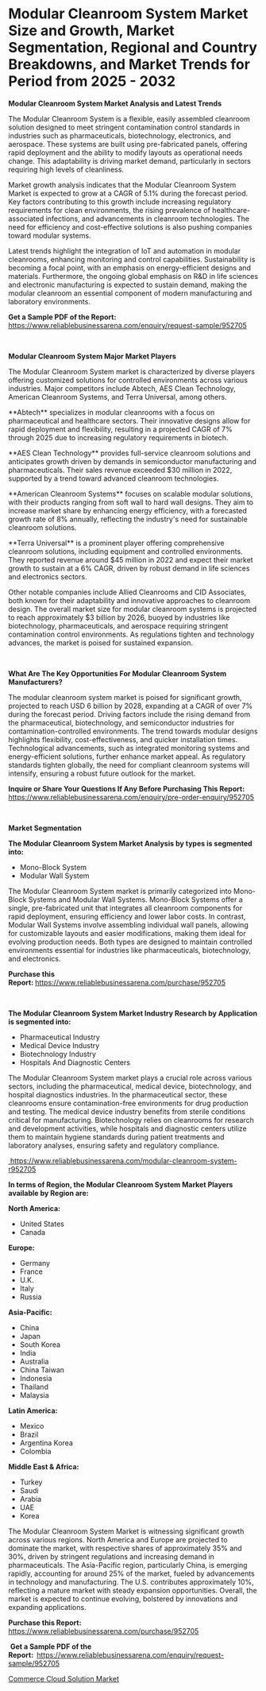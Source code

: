 <p><h1>Modular Cleanroom System Market Size and Growth, Market Segmentation, Regional and Country Breakdowns, and Market Trends for Period from 2025 -  2032</h1></p><p><strong>Modular Cleanroom System Market Analysis and Latest Trends</strong></p>
<p><p>The Modular Cleanroom System is a flexible, easily assembled cleanroom solution designed to meet stringent contamination control standards in industries such as pharmaceuticals, biotechnology, electronics, and aerospace. These systems are built using pre-fabricated panels, offering rapid deployment and the ability to modify layouts as operational needs change. This adaptability is driving market demand, particularly in sectors requiring high levels of cleanliness.</p><p>Market growth analysis indicates that the Modular Cleanroom System Market is expected to grow at a CAGR of 5.1% during the forecast period. Key factors contributing to this growth include increasing regulatory requirements for clean environments, the rising prevalence of healthcare-associated infections, and advancements in cleanroom technologies. The need for efficiency and cost-effective solutions is also pushing companies toward modular systems.</p><p>Latest trends highlight the integration of IoT and automation in modular cleanrooms, enhancing monitoring and control capabilities. Sustainability is becoming a focal point, with an emphasis on energy-efficient designs and materials. Furthermore, the ongoing global emphasis on R&D in life sciences and electronic manufacturing is expected to sustain demand, making the modular cleanroom an essential component of modern manufacturing and laboratory environments.</p></p>
<p><strong>Get a Sample PDF of the Report:&nbsp;</strong> <a href="https://www.reliablebusinessarena.com/enquiry/request-sample/952705?utm_campaign=2198&utm_medium=2&utm_source=Github&utm_content=ia&utm_term=06032025&utm_id=modular-cleanroom-system">https://www.reliablebusinessarena.com/enquiry/request-sample/952705</a></p>
<p>&nbsp;</p>
<p><strong>Modular Cleanroom System Major Market Players</strong></p>
<p><p>The Modular Cleanroom System market is characterized by diverse players offering customized solutions for controlled environments across various industries. Major competitors include Abtech, AES Clean Technology, American Cleanroom Systems, and Terra Universal, among others.</p><p>**Abtech** specializes in modular cleanrooms with a focus on pharmaceutical and healthcare sectors. Their innovative designs allow for rapid deployment and flexibility, resulting in a projected CAGR of 7% through 2025 due to increasing regulatory requirements in biotech.</p><p>**AES Clean Technology** provides full-service cleanroom solutions and anticipates growth driven by demands in semiconductor manufacturing and pharmaceuticals. Their sales revenue exceeded $30 million in 2022, supported by a trend toward advanced cleanroom technologies.</p><p>**American Cleanroom Systems** focuses on scalable modular solutions, with their products ranging from soft wall to hard wall designs. They aim to increase market share by enhancing energy efficiency, with a forecasted growth rate of 8% annually, reflecting the industry's need for sustainable cleanroom solutions.</p><p>**Terra Universal** is a prominent player offering comprehensive cleanroom solutions, including equipment and controlled environments. They reported revenue around $45 million in 2022 and expect their market growth to sustain at a 6% CAGR, driven by robust demand in life sciences and electronics sectors.</p><p>Other notable companies include Allied Cleanrooms and CID Associates, both known for their adaptability and innovative approaches to cleanroom design. The overall market size for modular cleanroom systems is projected to reach approximately $3 billion by 2026, buoyed by industries like biotechnology, pharmaceuticals, and aerospace requiring stringent contamination control environments. As regulations tighten and technology advances, the market is poised for sustained expansion.</p></p>
<p>&nbsp;</p>
<p><strong>What Are The Key Opportunities For Modular Cleanroom System Manufacturers?</strong></p>
<p><p>The modular cleanroom system market is poised for significant growth, projected to reach USD 6 billion by 2028, expanding at a CAGR of over 7% during the forecast period. Driving factors include the rising demand from the pharmaceutical, biotechnology, and semiconductor industries for contamination-controlled environments. The trend towards modular designs highlights flexibility, cost-effectiveness, and quicker installation times. Technological advancements, such as integrated monitoring systems and energy-efficient solutions, further enhance market appeal. As regulatory standards tighten globally, the need for compliant cleanroom systems will intensify, ensuring a robust future outlook for the market.</p></p>
<p><strong>Inquire or Share Your Questions If Any Before Purchasing This Report:</strong> <a href="https://www.reliablebusinessarena.com/enquiry/pre-order-enquiry/952705?utm_campaign=2198&utm_medium=2&utm_source=Github&utm_content=ia&utm_term=06032025&utm_id=modular-cleanroom-system">https://www.reliablebusinessarena.com/enquiry/pre-order-enquiry/952705</a></p>
<p>&nbsp;</p>
<p><strong>Market Segmentation</strong></p>
<p><strong>The Modular Cleanroom System Market Analysis by types is segmented into:</strong></p>
<p><ul><li>Mono-Block System</li><li>Modular Wall System</li></ul></p>
<p><p>The Modular Cleanroom System market is primarily categorized into Mono-Block Systems and Modular Wall Systems. Mono-Block Systems offer a single, pre-fabricated unit that integrates all cleanroom components for rapid deployment, ensuring efficiency and lower labor costs. In contrast, Modular Wall Systems involve assembling individual wall panels, allowing for customizable layouts and easier modifications, making them ideal for evolving production needs. Both types are designed to maintain controlled environments essential for industries like pharmaceuticals, biotechnology, and electronics.</p></p>
<p><strong>Purchase this Report:&nbsp;</strong><a href="https://www.reliablebusinessarena.com/purchase/952705?utm_campaign=2198&utm_medium=2&utm_source=Github&utm_content=ia&utm_term=06032025&utm_id=modular-cleanroom-system">https://www.reliablebusinessarena.com/purchase/952705</a></p>
<p>&nbsp;</p>
<p><strong>The Modular Cleanroom System Market Industry Research by Application is segmented into:</strong></p>
<p><ul><li>Pharmaceutical Industry</li><li>Medical Device Industry</li><li>Biotechnology Industry</li><li>Hospitals And Diagnostic Centers</li></ul></p>
<p><p>The Modular Cleanroom System market plays a crucial role across various sectors, including the pharmaceutical, medical device, biotechnology, and hospital diagnostics industries. In the pharmaceutical sector, these cleanrooms ensure contamination-free environments for drug production and testing. The medical device industry benefits from sterile conditions critical for manufacturing. Biotechnology relies on cleanrooms for research and development activities, while hospitals and diagnostic centers utilize them to maintain hygiene standards during patient treatments and laboratory analyses, ensuring safety and regulatory compliance.</p></p>
<p><a href="https://www.reliablebusinessarena.com/modular-cleanroom-system-r952705?utm_campaign=2198&utm_medium=2&utm_source=Github&utm_content=ia&utm_term=06032025&utm_id=modular-cleanroom-system">&nbsp;https://www.reliablebusinessarena.com/modular-cleanroom-system-r952705</a></p>
<p><strong>In terms of Region, the Modular Cleanroom System Market Players available by Region are:</strong></p>
<p>
    <p> <strong> North America: </strong>
        <ul>
            <li>United States</li>
            <li>Canada</li>
        </ul>
        </p> 
    <p> <strong> Europe: </strong>
        <ul>
            <li>Germany</li>
            <li>France</li>
            <li>U.K.</li>
            <li>Italy</li>
            <li>Russia</li>
        </ul>
        </p> 
    <p> <strong> Asia-Pacific: </strong>
        <ul>
            <li>China</li>
            <li>Japan</li>
            <li>South Korea</li>
            <li>India</li>
            <li>Australia</li>
            <li>China Taiwan</li>
            <li>Indonesia</li>
            <li>Thailand</li>
            <li>Malaysia</li>
        </ul>
        </p> 
    <p> <strong> Latin America: </strong>
        <ul>
            <li>Mexico</li>
            <li>Brazil</li>
            <li>Argentina Korea</li>
            <li>Colombia</li>
        </ul>
        </p> 
    <p> <strong> Middle East & Africa: </strong>
        <ul>
            <li>Turkey</li>
            <li>Saudi</li>
            <li>Arabia</li>
            <li>UAE</li>
            <li>Korea</li>
        </ul>
    </p>
    </p>
<p><p>The Modular Cleanroom System Market is witnessing significant growth across various regions. North America and Europe are projected to dominate the market, with respective shares of approximately 35% and 30%, driven by stringent regulations and increasing demand in pharmaceuticals. The Asia-Pacific region, particularly China, is emerging rapidly, accounting for around 25% of the market, fueled by advancements in technology and manufacturing. The U.S. contributes approximately 10%, reflecting a mature market with steady expansion opportunities. Overall, the market is expected to continue evolving, bolstered by innovations and expanding applications.</p></p>
<p><strong>Purchase this Report: </strong><a href="https://www.reliablebusinessarena.com/purchase/952705?utm_campaign=2198&utm_medium=2&utm_source=Github&utm_content=ia&utm_term=06032025&utm_id=modular-cleanroom-system">https://www.reliablebusinessarena.com/purchase/952705</a></p>
<p>&nbsp;<strong>Get a Sample PDF of the Report:&nbsp;&nbsp;</strong><a href="https://www.reliablebusinessarena.com/enquiry/request-sample/952705?utm_campaign=2198&utm_medium=2&utm_source=Github&utm_content=ia&utm_term=06032025&utm_id=modular-cleanroom-system">https://www.reliablebusinessarena.com/enquiry/request-sample/952705</a></p>
<p><strong></strong></p>
<p><p><a href="https://github.com/delindacallegari68/Market-Research-Report-List-1/blob/main/commerce-cloud-solution-market.md?utm_campaign=2198&utm_medium=2&utm_source=Github&utm_content=ia&utm_term=06032025&utm_id=modular-cleanroom-system">Commerce Cloud Solution Market</a></p></p>